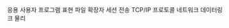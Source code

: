 응용                     사용자 프로그램
표현                     파일 확장자
세션
전송                     TCP/IP 프로토콜
네트워크
데이터링크
물리